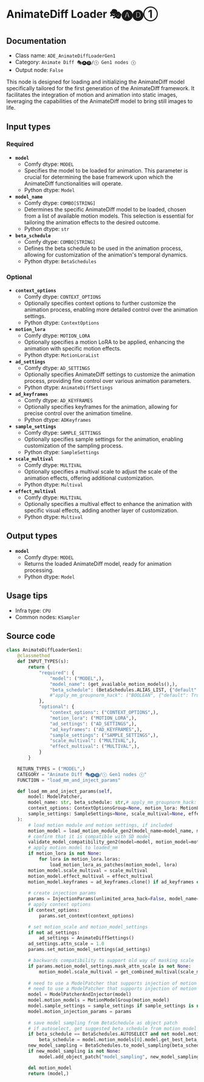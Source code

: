 # AnimateDiff Loader 🎭🅐🅓①
## Documentation
- Class name: `ADE_AnimateDiffLoaderGen1`
- Category: `Animate Diff 🎭🅐🅓/① Gen1 nodes ①`
- Output node: `False`

This node is designed for loading and initializing the AnimateDiff model specifically tailored for the first generation of the AnimateDiff framework. It facilitates the integration of motion and animation into static images, leveraging the capabilities of the AnimateDiff model to bring still images to life.
## Input types
### Required
- **`model`**
    - Comfy dtype: `MODEL`
    - Specifies the model to be loaded for animation. This parameter is crucial for determining the base framework upon which the AnimateDiff functionalities will operate.
    - Python dtype: `Model`
- **`model_name`**
    - Comfy dtype: `COMBO[STRING]`
    - Determines the specific AnimateDiff model to be loaded, chosen from a list of available motion models. This selection is essential for tailoring the animation effects to the desired outcome.
    - Python dtype: `str`
- **`beta_schedule`**
    - Comfy dtype: `COMBO[STRING]`
    - Defines the beta schedule to be used in the animation process, allowing for customization of the animation's temporal dynamics.
    - Python dtype: `BetaSchedules`
### Optional
- **`context_options`**
    - Comfy dtype: `CONTEXT_OPTIONS`
    - Optionally specifies context options to further customize the animation process, enabling more detailed control over the animation settings.
    - Python dtype: `ContextOptions`
- **`motion_lora`**
    - Comfy dtype: `MOTION_LORA`
    - Optionally specifies a motion LoRA to be applied, enhancing the animation with specific motion effects.
    - Python dtype: `MotionLoraList`
- **`ad_settings`**
    - Comfy dtype: `AD_SETTINGS`
    - Optionally specifies AnimateDiff settings to customize the animation process, providing fine control over various animation parameters.
    - Python dtype: `AnimateDiffSettings`
- **`ad_keyframes`**
    - Comfy dtype: `AD_KEYFRAMES`
    - Optionally specifies keyframes for the animation, allowing for precise control over the animation timeline.
    - Python dtype: `ADKeyframes`
- **`sample_settings`**
    - Comfy dtype: `SAMPLE_SETTINGS`
    - Optionally specifies sample settings for the animation, enabling customization of the sampling process.
    - Python dtype: `SampleSettings`
- **`scale_multival`**
    - Comfy dtype: `MULTIVAL`
    - Optionally specifies a multival scale to adjust the scale of the animation effects, offering additional customization.
    - Python dtype: `Multival`
- **`effect_multival`**
    - Comfy dtype: `MULTIVAL`
    - Optionally specifies a multival effect to enhance the animation with specific visual effects, adding another layer of customization.
    - Python dtype: `Multival`
## Output types
- **`model`**
    - Comfy dtype: `MODEL`
    - Returns the loaded AnimateDiff model, ready for animation processing.
    - Python dtype: `Model`
## Usage tips
- Infra type: `CPU`
- Common nodes: `KSampler`


## Source code
```python
class AnimateDiffLoaderGen1:
    @classmethod
    def INPUT_TYPES(s):
        return {
            "required": {
                "model": ("MODEL",),
                "model_name": (get_available_motion_models(),),
                "beta_schedule": (BetaSchedules.ALIAS_LIST, {"default": BetaSchedules.AUTOSELECT}),
                #"apply_mm_groupnorm_hack": ("BOOLEAN", {"default": True}),
            },
            "optional": {
                "context_options": ("CONTEXT_OPTIONS",),
                "motion_lora": ("MOTION_LORA",),
                "ad_settings": ("AD_SETTINGS",),
                "ad_keyframes": ("AD_KEYFRAMES",),
                "sample_settings": ("SAMPLE_SETTINGS",),
                "scale_multival": ("MULTIVAL",),
                "effect_multival": ("MULTIVAL",),
            }
        }

    RETURN_TYPES = ("MODEL",)
    CATEGORY = "Animate Diff 🎭🅐🅓/① Gen1 nodes ①"
    FUNCTION = "load_mm_and_inject_params"

    def load_mm_and_inject_params(self,
        model: ModelPatcher,
        model_name: str, beta_schedule: str,# apply_mm_groupnorm_hack: bool,
        context_options: ContextOptionsGroup=None, motion_lora: MotionLoraList=None, ad_settings: AnimateDiffSettings=None,
        sample_settings: SampleSettings=None, scale_multival=None, effect_multival=None, ad_keyframes: ADKeyframeGroup=None,
    ):
        # load motion module and motion settings, if included
        motion_model = load_motion_module_gen2(model_name=model_name, motion_model_settings=ad_settings)
        # confirm that it is compatible with SD model
        validate_model_compatibility_gen2(model=model, motion_model=motion_model)
        # apply motion model to loaded_mm
        if motion_lora is not None:
            for lora in motion_lora.loras:
                load_motion_lora_as_patches(motion_model, lora)
        motion_model.scale_multival = scale_multival
        motion_model.effect_multival = effect_multival
        motion_model.keyframes = ad_keyframes.clone() if ad_keyframes else ADKeyframeGroup()
        
        # create injection params
        params = InjectionParams(unlimited_area_hack=False, model_name=motion_model.model.mm_info.mm_name)
        # apply context options
        if context_options:
            params.set_context(context_options)

        # set motion_scale and motion_model_settings
        if not ad_settings:
            ad_settings = AnimateDiffSettings()
        ad_settings.attn_scale = 1.0
        params.set_motion_model_settings(ad_settings)

        # backwards compatibility to support old way of masking scale
        if params.motion_model_settings.mask_attn_scale is not None:
            motion_model.scale_multival = get_combined_multival(scale_multival, (params.motion_model_settings.mask_attn_scale * params.motion_model_settings.attn_scale))
        
        # need to use a ModelPatcher that supports injection of motion modules into unet
        # need to use a ModelPatcher that supports injection of motion modules into unet
        model = ModelPatcherAndInjector(model)
        model.motion_models = MotionModelGroup(motion_model)
        model.sample_settings = sample_settings if sample_settings is not None else SampleSettings()
        model.motion_injection_params = params
        
        # save model sampling from BetaSchedule as object patch
        # if autoselect, get suggested beta_schedule from motion model
        if beta_schedule == BetaSchedules.AUTOSELECT and not model.motion_models.is_empty():
            beta_schedule = model.motion_models[0].model.get_best_beta_schedule(log=True)
        new_model_sampling = BetaSchedules.to_model_sampling(beta_schedule, model)
        if new_model_sampling is not None:
            model.add_object_patch("model_sampling", new_model_sampling)

        del motion_model
        return (model,)

```
